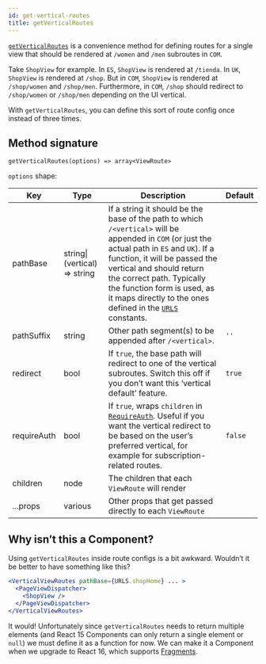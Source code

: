 ```yaml
---
id: get-vertical-routes
title: getVerticalRoutes
---
```


[`getVerticalRoutes`](/src/components/Routing/getVerticalRoutes/index.js) is a convenience method for defining routes for a single view that should be rendered at `/women` and `/men` subroutes in `COM`.

Take `ShopView` for example. In `ES`, `ShopView` is rendered at `/tienda`. In `UK`, `ShopView` is rendered at `/shop`. But in `COM`, `ShopView` is rendered at `/shop/women` and `/shop/men`. Furthermore, in `COM`, `/shop` should redirect to `/shop/women` or `/shop/men` depending on the UI vertical.

With `getVerticalRoutes`, you can define this sort of route config once instead of three times.

## Method signature

```
getVerticalRoutes(options) => array<ViewRoute>
```

`options` shape:

Key|Type|Description|Default
---|---|---|---
pathBase|string\|(vertical) => string|If a string it should be the base of the path to which `/<vertical>` will be appended in `COM` (or just the actual path in `ES` and `UK`). If a function, it will be passed the vertical and should return the correct path. Typically the function form is used, as it maps directly to the ones defined in the [`URLS`](/src/constants/urls-com.js) constants.|
pathSuffix|string|Other path segment(s) to be appended after `/<vertical>`.|`''`
redirect|bool|If `true`, the base path will redirect to one of the vertical subroutes. Switch this off if you don’t want this ‘vertical default’ feature.|`true`
requireAuth|bool|If `true`, wraps `children` in [`RequireAuth`](/src/components/RouteHooks/RequireAuth.js). Useful if you want the vertical redirect to be based on the user’s preferred vertical, for example for subscription-related routes.|`false`
children|node|The children that each `ViewRoute` will render|
...props|various|Other props that get passed directly to each `ViewRoute`|

## Why isn’t this a Component?

Using `getVerticalRoutes` inside route configs is a bit awkward. Wouldn’t it be better to have something like this?

```jsx
<VerticalViewRoutes pathBase={URLS.shopHome} ... >
  <PageViewDispatcher>
    <ShopView />
  </PageViewDispatcher>
</VerticalViewRoutes>
```

It would! Unfortunately since `getVerticalRoutes` needs to return multiple elements (and React 15 Components can only return a single element or `null`) we must define it as a function for now. We can make it a Component when we upgrade to React 16, which supports [Fragments](https://reactjs.org/docs/react-component.html#fragments).
